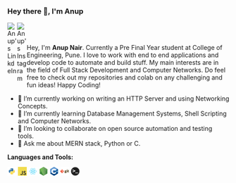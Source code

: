 ### Hey there 👋, I'm Anup

<a href="https://www.linkedin.com/in/anupn08/">
  <img align="left" alt="Anup's LinkdeIn" width="22px" src="https://cdn.jsdelivr.net/npm/simple-icons@v3/icons/linkedin.svg" />
</a>
<a href="https://www.instagram.com/anupn08/">
  <img align="left" alt="Anup's Instagram" width="22px" src="https://cdn.jsdelivr.net/npm/simple-icons@v3/icons/instagram.svg" />
</a>

<br />
<br />

Hey, I'm **Anup Nair**. Currently a Pre Final Year student at College of Engineering, Pune. I love to work with end to end applications and develop code to automate and build stuff. My main interests are in the field of Full Stack Development and Computer Networks. Do feel free to check out my repositories and colab on any challenging and fun ideas!
Happy Coding!

- 🔭 I’m currently working on writing an HTTP Server and using Networking Concepts.
- 🌱 I’m currently learning Database Management Systems, Shell Scripting and Computer Networks.
- 👯 I’m looking to collaborate on open source automation and testing tools. 
- 💬 Ask me about MERN stack, Python or C.

**Languages and Tools:**  

<code><img height="20" src="https://raw.githubusercontent.com/github/explore/80688e429a7d4ef2fca1e82350fe8e3517d3494d/topics/python/python.png"></code>
<code><img height="20" src="https://raw.githubusercontent.com/github/explore/80688e429a7d4ef2fca1e82350fe8e3517d3494d/topics/javascript/javascript.png"></code>
<code><img height="20" src="https://raw.githubusercontent.com/github/explore/80688e429a7d4ef2fca1e82350fe8e3517d3494d/topics/react/react.png"></code>
<code><img height="20" src="https://raw.githubusercontent.com/github/explore/80688e429a7d4ef2fca1e82350fe8e3517d3494d/topics/nodejs/nodejs.png"></code>
<code><img height="20" src="https://raw.githubusercontent.com/github/explore/80688e429a7d4ef2fca1e82350fe8e3517d3494d/topics/cpp/cpp.png"></code>
<code><img height="20" src="https://raw.githubusercontent.com/github/explore/80688e429a7d4ef2fca1e82350fe8e3517d3494d/topics/git/git.png"></code>
<code><img height="20" src="https://raw.githubusercontent.com/github/explore/80688e429a7d4ef2fca1e82350fe8e3517d3494d/topics/terminal/terminal.png"></code>


